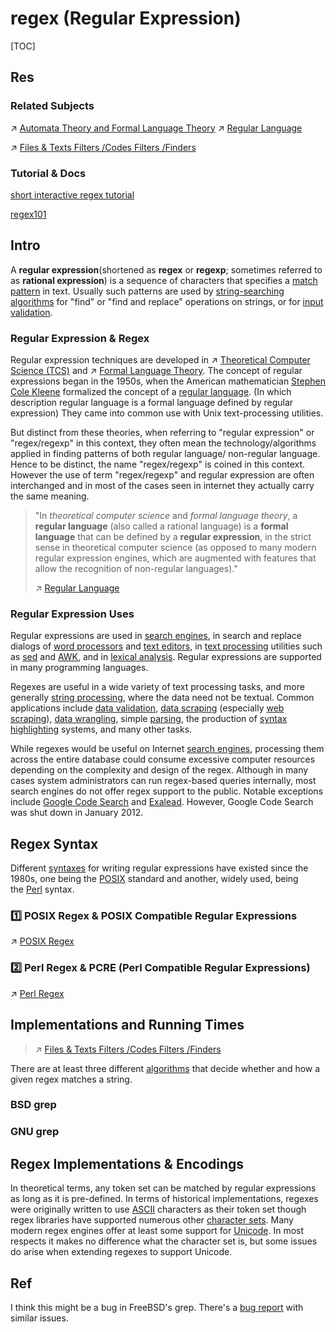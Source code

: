 # regex (Regular Expression)

[TOC]



## Res
### Related Subjects
↗ [Automata Theory and Formal Language Theory](../../../../🧮%20Math%20&%20Theoretical%20Computer%20Science%20(TCS)/🤼‍♀️%20Mathematical%20Logics/😶‍🌫️%20Theory%20of%20Computation/Automata%20Theory%20and%20Formal%20Language%20Theory/Automata%20Theory%20and%20Formal%20Language%20Theory.md)
↗ [Regular Language](../../../../🧮%20Math%20&%20Theoretical%20Computer%20Science%20(TCS)/🤼‍♀️%20Mathematical%20Logics/😶‍🌫️%20Theory%20of%20Computation/Automata%20Theory%20and%20Formal%20Language%20Theory/Formal%20Language%20Theory/Formal%20Grammar/Regular%20Grammar/Regular%20Language/Regular%20Language.md)

↗ [Files & Texts Filters /Codes Filters /Finders](../../../🥷🏼%20Operating%20Systems%20(Engineering%20Part)/Linux%20(Derived%20From%20UNIX%20Family)/Linux%20Free%20Software%20&%20OSS%20(Open%20Source%20Software)/Text%20&%20File%20&%20Dir%20Management/Files%20&%20Texts%20Filters.md#Codes%20Filters%20/Finders)

### Tutorial & Docs
[short interactive regex tutorial](https://regexone.com/)

[regex101](https://regex101.com/r/qqbZqh/2)



## Intro
A **regular expression**(shortened as **regex** or **regexp**; sometimes referred to as **rational expression**) is a sequence of characters that specifies a [match pattern](https://en.wikipedia.org/wiki/Pattern_matching "Pattern matching") in text. Usually such patterns are used by [string-searching algorithms](https://en.wikipedia.org/wiki/String-searching_algorithm "String-searching algorithm") for "find" or "find and replace" operations on strings, or for [input validation](https://en.wikipedia.org/wiki/Data_validation "Data validation"). 


### Regular Expression & Regex
Regular expression techniques are developed in ↗ [Theoretical Computer Science (TCS)](../../../../🧮%20Math%20&%20Theoretical%20Computer%20Science%20(TCS)/Math%20&%20Theoretical%20Computer%20Science%20(TCS).md) and ↗ [Formal Language Theory](../../../../🧮%20Math%20&%20Theoretical%20Computer%20Science%20(TCS)/🤼‍♀️%20Mathematical%20Logics/😶‍🌫️%20Theory%20of%20Computation/Automata%20Theory%20and%20Formal%20Language%20Theory/Formal%20Language%20Theory/Formal%20Language%20Theory.md). The concept of regular expressions began in the 1950s, when the American mathematician [Stephen Cole Kleene](https://en.wikipedia.org/wiki/Stephen_Cole_Kleene "Stephen Cole Kleene") formalized the concept of a [regular language](https://en.wikipedia.org/wiki/Regular_language "Regular language"). (In which description regular language is a formal language defined by regular expression) They came into common use with Unix text-processing utilities.

But distinct from these theories, when referring to "regular expression" or "regex/regexp" in this context, they often mean the technology/algorithms applied in finding patterns of both regular language/ non-regular language. Hence to be distinct, the name "regex/regexp" is coined in this context. However the use of term "regex/regexp" and regular expression are often interchanged and in most of the cases seen in internet they actually carry the same meaning.

> "In _theoretical computer science_ and _formal language theory_, a **regular language** (also called a rational language) is a **formal language** that can be defined by a **regular expression**, in the strict sense in theoretical computer science (as opposed to many modern regular expression engines, which are augmented with features that allow the recognition of non-regular languages)."
> 
> ↗ [Regular Language](../../../../🧮%20Math%20&%20Theoretical%20Computer%20Science%20(TCS)/🤼‍♀️%20Mathematical%20Logics/😶‍🌫️%20Theory%20of%20Computation/Automata%20Theory%20and%20Formal%20Language%20Theory/Formal%20Language%20Theory/Formal%20Grammar/Regular%20Grammar/Regular%20Language/Regular%20Language.md)


### Regular Expression Uses
Regular expressions are used in [search engines](https://en.wikipedia.org/wiki/Search_engine "Search engine"), in search and replace dialogs of [word processors](https://en.wikipedia.org/wiki/Word_processor "Word processor") and [text editors](https://en.wikipedia.org/wiki/Text_editor "Text editor"), in [text processing](https://en.wikipedia.org/wiki/Text_processing "Text processing") utilities such as [sed](https://en.wikipedia.org/wiki/Sed "Sed") and [AWK](https://en.wikipedia.org/wiki/AWK "AWK"), and in [lexical analysis](https://en.wikipedia.org/wiki/Lexical_analysis "Lexical analysis"). Regular expressions are supported in many programming languages.

Regexes are useful in a wide variety of text processing tasks, and more generally [string processing](https://en.wikipedia.org/wiki/String_processing "String processing"), where the data need not be textual. Common applications include [data validation](https://en.wikipedia.org/wiki/Data_validation "Data validation"), [data scraping](https://en.wikipedia.org/wiki/Data_scraping "Data scraping") (especially [web scraping](https://en.wikipedia.org/wiki/Web_scraping "Web scraping")), [data wrangling](https://en.wikipedia.org/wiki/Data_wrangling "Data wrangling"), simple [parsing](https://en.wikipedia.org/wiki/Parsing "Parsing"), the production of [syntax highlighting](https://en.wikipedia.org/wiki/Syntax_highlighting "Syntax highlighting") systems, and many other tasks.

While regexes would be useful on Internet [search engines](https://en.wikipedia.org/wiki/Search_engine_(computing) "Search engine (computing)"), processing them across the entire database could consume excessive computer resources depending on the complexity and design of the regex. Although in many cases system administrators can run regex-based queries internally, most search engines do not offer regex support to the public. Notable exceptions include [Google Code Search](https://en.wikipedia.org/wiki/Google_Code_Search "Google Code Search") and [Exalead](https://en.wikipedia.org/wiki/Exalead "Exalead"). However, Google Code Search was shut down in January 2012.



## Regex Syntax
Different [syntaxes](https://en.wikipedia.org/wiki/Syntax_(programming_languages) "Syntax (programming languages)") for writing regular expressions have existed since the 1980s, one being the [POSIX](https://en.wikipedia.org/wiki/POSIX "POSIX") standard and another, widely used, being the [Perl](https://en.wikipedia.org/wiki/Perl "Perl") syntax.

### 1️⃣ POSIX Regex & POSIX Compatible Regular Expressions
↗ [POSIX Regex](POSIX%20Regex/POSIX%20Regex.md)


### 2️⃣ Perl Regex & PCRE (Perl Compatible Regular Expressions)
↗ [Perl Regex](Perl%20Regex/Perl%20Regex.md)



## Implementations and Running Times
> ↗ [Files & Texts Filters /Codes Filters /Finders](../../../🥷🏼%20Operating%20Systems%20(Engineering%20Part)/Linux%20(Derived%20From%20UNIX%20Family)/Linux%20Free%20Software%20&%20OSS%20(Open%20Source%20Software)/Text%20&%20File%20&%20Dir%20Management/Files%20&%20Texts%20Filters.md#Codes%20Filters%20/Finders)

There are at least three different [algorithms](https://en.wikipedia.org/wiki/Algorithm "Algorithm") that decide whether and how a given regex matches a string.

### BSD grep


### GNU grep



## Regex Implementations & Encodings
In theoretical terms, any token set can be matched by regular expressions as long as it is pre-defined. In terms of historical implementations, regexes were originally written to use [ASCII](https://en.wikipedia.org/wiki/American_Standard_Code_for_Information_Interchange "American Standard Code for Information Interchange") characters as their token set though regex libraries have supported numerous other [character sets](https://en.wikipedia.org/wiki/Character_set "Character set"). Many modern regex engines offer at least some support for [Unicode](https://en.wikipedia.org/wiki/Unicode "Unicode"). In most respects it makes no difference what the character set is, but some issues do arise when extending regexes to support Unicode.



## Ref
[Why does this BSD grep result differ from GNU grep? | StackExchange]: https://unix.stackexchange.com/questions/352977/why-does-this-bsd-grep-result-differ-from-gnu-grep

I think this might be a bug in FreeBSD's grep. There's a [bug report](https://bugs.freebsd.org/bugzilla/show_bug.cgi?id=201650) with similar issues.
